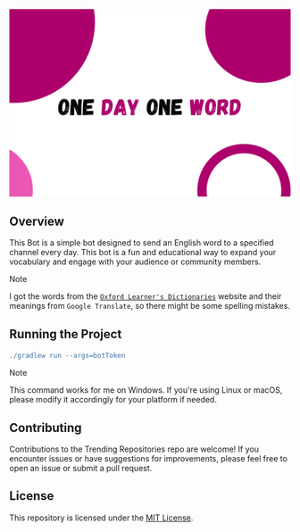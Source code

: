 <img src="./images/banner.png" alt="Banner">

## Overview
This Bot is a simple bot designed to send an English word to a specified channel every day. This bot is a fun and educational way to expand your vocabulary and engage with your audience or community members.

> [!NOTE]
> I got the words from the <a href="https://www.oxfordlearnersdictionaries.com/wordlists/oxford3000-5000">`Oxford Learner's Dictionaries`</a> website and their meanings from `Google Translate`, so there might be some spelling mistakes.

## Running the Project
```gradle
./gradlew run --args=botToken
```

> [!NOTE]  
> This command works for me on Windows. If you're using Linux or macOS, please modify it accordingly for your platform if needed.

## Contributing
Contributions to the Trending Repositories repo are welcome! If you encounter issues or have suggestions for improvements, please feel free to open an issue or submit a pull request.

## License
This repository is licensed under the [MIT License](https://choosealicense.com/licenses/mit/).